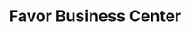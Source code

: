 ---
title: "Favor Business Center"
url: /zwedru/favor-business-center-kudah-bypass/
shop: convenience
---